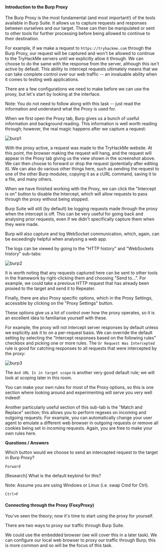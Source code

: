 <h4>Introduction to the Burp Proxy</h4>

The Burp Proxy is the most fundamental (and most important!) of the tools available in Burp Suite. It allows us to capture requests and responses between ourselves and our target. These can then be manipulated or sent to other tools for further processing before being allowed to continue to their destination.

For example, if we make a request to ```https://tryhackme.com``` through the Burp Proxy, our request will be captured and won't be allowed to continue to the TryHackMe servers until we explicitly allow it through. We can choose to do the same with the response from the server, although this isn't active by default. This ability to intercept requests ultimately means that we can take complete control over our web traffic -- an invaluable ability when it comes to testing web applications.

There are a few configurations we need to make before we can use the proxy, but let's start by looking at the interface.

Note: You do not need to follow along with this task -- just read the information and understand what the Proxy is used for.

When we first open the Proxy tab, Burp gives us a bunch of useful information and background reading. This information is well worth reading through; however, the real magic happens after we capture a request:

![burp1](https://github.com/schoto/THM-Web-Hacking-Fundamentals/assets/69323411/9300eeb4-c605-4863-9048-bb8fda16c6a4)

With the proxy active, a request was made to the TryHackMe website. At this point, the browser making the request will hang, and the request will appear in the Proxy tab giving us the view shown in the screenshot above. We can then choose to forward or drop the request (potentially after editing it). We can also do various other things here, such as sending the request to one of the other Burp modules, copying it as a cURL command, saving it to a file, and many others.

When we have finished working with the Proxy, we can click the "Intercept is on" button to disable the Intercept, which will allow requests to pass through the proxy without being stopped.

Burp Suite will still (by default) be logging requests made through the proxy when the intercept is off. This can be very useful for going back and analysing prior requests, even if we didn't specifically capture them when they were made.

Burp will also capture and log WebSocket communication, which, again, can be exceedingly helpful when analysing a web app.

The logs can be viewed by going to the "HTTP history" and "WebSockets history" sub-tabs:

![burp2](https://github.com/schoto/THM-Web-Hacking-Fundamentals/assets/69323411/ae41205f-c1aa-4b55-926a-3a452fd95924)

It is worth noting that any requests captured here can be sent to other tools in the framework by right-clicking them and choosing "Send to...". For example, we could take a previous HTTP request that has already been proxied to the target and send it to Repeater.

Finally, there are also Proxy specific options, which in the Proxy Settings, accessible by clicking on the "Proxy Settings" button.

These options give us a lot of control over how the proxy operates, so it is an excellent idea to familiarise yourself with these.

For example, the proxy will not intercept server responses by default unless we explicitly ask it to on a per-request basis. We can override the default setting by selecting the "Intercept responses based on the following rules" checkbox and picking one or more rules. The ```Or Request Was Intercepted``` rule is good for catching responses to all requests that were intercepted by the proxy:

![burp3](https://github.com/schoto/THM-Web-Hacking-Fundamentals/assets/69323411/c49f57e6-2bc0-4feb-84bb-bb6196781e5f)

The ```And URL Is in target scope``` is another very good default rule; we will look at scoping later in this room.

You can make your own rules for most of the Proxy options, so this is one section where looking around and experimenting will serve you very well indeed!

Another particularly useful section of this sub-tab is the "Match and Replace" section; this allows you to perform regexes on incoming and outgoing requests. For example, you can automatically change your user agent to emulate a different web browser in outgoing requests or remove all cookies being set in incoming requests. Again, you are free to make your own rules here.

**Questions / Answers**

Which button would we choose to send an intercepted request to the target in Burp Proxy?

```Forward```

[Research] What is the default keybind for this?

Note: Assume you are using Windows or Linux (i.e. swap Cmd for Ctrl).

```Ctrl+F```

<h4>Connecting through the Proxy (FoxyProxy)</h4>

You've seen the theory; now it's time to start using the proxy for yourself.

There are two ways to proxy our traffic through Burp Suite.

We could use the embedded browser (we will cover this in a later task).
We can configure our local web browser to proxy our traffic through Burp; this is more common and so will be the focus of this task.

